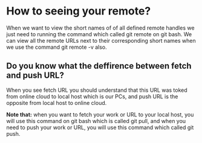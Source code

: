 # How to seeing your remote? #
When we want to view the short names of of all defined remote handles we just need to running the command which called git remote on git bash. We can view all the remote URLs next to their corresponding short names when we use the command git remote -v also.
## Do you know what the deffirence between fetch and push URL? ##
When you see fetch URL you should understand that this URL was toked from online cloud to local host which is our PCs, and push URL is the opposite from local host to online cloud.


**Note that:** when you want to fetch your work or URL to your local host, you will use this command on git bash which is called git pull, and when you need to push your work or URL, you will use this command which called git push.
